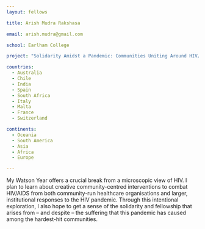 ```yaml
---
layout: fellows

title: Arish Mudra Rakshasa

email: arish.mudra@gmail.com

school: Earlham College

project: "Solidarity Amidst a Pandemic: Communities Uniting Around HIV/AIDS"

countries:
  - Australia
  - Chile
  - India
  - Spain
  - South Africa
  - Italy
  - Malta
  - France
  - Switzerland

continents:
  - Oceania
  - South America
  - Asia
  - Africa
  - Europe

---
```


My Watson Year offers a crucial break from a microscopic view of HIV. I plan to learn about creative community-centred interventions to combat HIV/AIDS from both community-run healthcare organisations and larger, institutional responses to the HIV pandemic. Through this intentional exploration, I also hope to get a sense of the solidarity and fellowship that arises from – and despite – the suffering that this pandemic has caused among the hardest-hit communities.